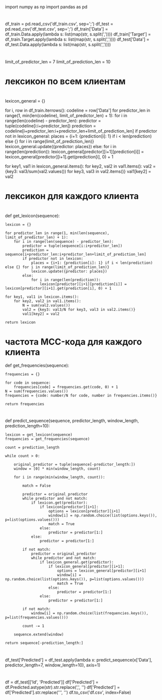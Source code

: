 #
#

import numpy as np
import pandas as pd

#
#

df_train = pd.read_csv('df_train.csv', sep=';')
df_test = pd.read_csv('df_test.csv', sep=';')
df_train['Data'] = df_train.Data.apply(lambda s: list(map(str, s.split(','))))
df_train['Target'] = df_train.Target.apply(lambda s: list(map(str, s.split(','))))
df_test['Data'] = df_test.Data.apply(lambda s: list(map(str, s.split(','))))

#
#

limit_of_predictor_len = 7
limit_of_prediction_len = 10

# лексикон по всем клиентам
#

lexicon_general = {}

for i, row in df_train.iterrows():
    codeline = row['Data']
    for predictor_len in range(1, min(len(codeline), limit_of_predictor_len) + 1):
        for i in range(len(codeline) - predictor_len):
            predictor = tuple(codeline[i:i+predictor_len])
            prediction = codeline[i+predictor_len:i+predictor_len+limit_of_prediction_len]
            if predictor not in lexicon_general:
                places = {i+1: {prediction[i]: 1} if i < len(prediction) else {} for i in range(limit_of_prediction_len)}
                lexicon_general.update({predictor: places})
            else:
                for i in range(len(prediction)):
                    lexicon_general[predictor][i+1][prediction[i]] = lexicon_general[predictor][i+1].get(prediction[i], 0) + 1

for key1, val1 in lexicon_general.items():
    for key2, val2 in val1.items():
        val2 = {key3: val3/sum(val2.values()) for key3, val3 in val2.items()}
        val1[key2] = val2


# лексикон для каждого клиента
#

def get_lexicon(sequence):
    
    lexicon = {}

    for predictor_len in range(1, min(len(sequence), limit_of_predictor_len) + 1):
        for i in range(len(sequence) - predictor_len):
            predictor = tuple(sequence[i:i+predictor_len])
            prediction = sequence[i+predictor_len:i+predictor_len+limit_of_prediction_len]
            if predictor not in lexicon:
                places = {i+1: {prediction[i]: 1} if i < len(prediction) else {} for i in range(limit_of_prediction_len)}
                lexicon.update({predictor: places})
            else:
                for i in range(len(prediction)):
                    lexicon[predictor][i+1][prediction[i]] = lexicon[predictor][i+1].get(prediction[i], 0) + 1

    for key1, val1 in lexicon.items():
        for key2, val2 in val1.items():
            N = sum(val2.values())
            val2 = {key3: val3/N for key3, val3 in val2.items()}
            val1[key2] = val2

    return lexicon


# частота MCC-кода для каждого клиента

def get_frequencies(sequence):
    
    frequencies = {}
    
    for code in sequence:
        frequencies[code] = frequencies.get(code, 0) + 1
    N = sum(frequencies.values())
    frequencies = {code: number/N for code, number in frequencies.items()}
    
    return frequencies

#
#

def predict_sequence(sequence, predictor_length, window_length, prediction_length=10):

    lexicon = get_lexicon(sequence)
    frequencies = get_frequencies(sequence)

    count = prediction_length

    while count > 0:

        original_predictor = tuple(sequence[-predictor_length:])
        window = [0] * min(window_length, count)

        for i in range(min(window_length, count)):

            match = False

            predictor = original_predictor
            while predictor and not match:
                if lexicon.get(predictor):
                    if lexicon[predictor][i+1]:
                        options = lexicon[predictor][i+1]
                        window[i] = np.random.choice(list(options.keys()), p=list(options.values()))
                        match = True
                    else:
                        predictor = predictor[1:]
                else:
                    predictor = predictor[1:]

            if not match:
                predictor = original_predictor
                while predictor and not match:
                    if lexicon_general.get(predictor):
                        if lexicon_general[predictor][i+1]:
                            options = lexicon_general[predictor][i+1]
                            window[i] = np.random.choice(list(options.keys()), p=list(options.values()))
                            match = True
                        else:
                            predictor = predictor[1:]
                    else:
                        predictor = predictor[1:]

            if not match:
                window[i] = np.random.choice(list(frequencies.keys()), p=list(frequencies.values()))

            count -= 1

        sequence.extend(window)

    return sequence[-prediction_length:]

#
#

df_test['Predicted'] = df_test.apply(lambda x: predict_sequence(x['Data'], predictor_length=7, window_length=10), axis=1)

#
#

df = df_test[['Id', 'Predicted']]
df['Predicted'] = df.Predicted.astype(str).str.replace(',', '')
df['Predicted'] = df['Predicted'].str.replace('\'', '')
df.to_csv('df.csv', index=False)
